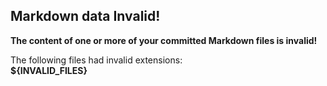## Markdown data Invalid!

**The content of one or more of your committed Markdown files is invalid!**

The following files had invalid extensions:  
**${INVALID_FILES}**
